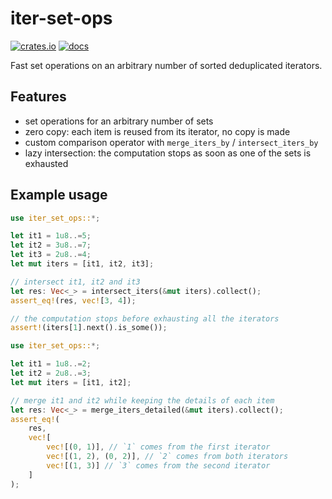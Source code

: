 # iter-set-ops

[![crates.io](https://img.shields.io/crates/v/iter-set-ops)](https://crates.io/crates/iter-set-ops)
[![docs](https://img.shields.io/docsrs/iter-set-ops)](https://docs.rs/iter-set-ops)

Fast set operations on an arbitrary number of sorted deduplicated iterators.

## Features

- set operations for an arbitrary number of sets
- zero copy: each item is reused from its iterator, no copy is made
- custom comparison operator with `merge_iters_by` / `intersect_iters_by`
- lazy intersection: the computation stops as soon as one of the sets is exhausted

## Example usage

```rust
use iter_set_ops::*;

let it1 = 1u8..=5;
let it2 = 3u8..=7;
let it3 = 2u8..=4;
let mut iters = [it1, it2, it3];

// intersect it1, it2 and it3
let res: Vec<_> = intersect_iters(&mut iters).collect();
assert_eq!(res, vec![3, 4]);

// the computation stops before exhausting all the iterators
assert!(iters[1].next().is_some());
```

```rust
use iter_set_ops::*;

let it1 = 1u8..=2;
let it2 = 2u8..=3;
let mut iters = [it1, it2];

// merge it1 and it2 while keeping the details of each item
let res: Vec<_> = merge_iters_detailed(&mut iters).collect();
assert_eq!(
    res,
    vec![
        vec![(0, 1)], // `1` comes from the first iterator
        vec![(1, 2), (0, 2)], // `2` comes from both iterators
        vec![(1, 3)] // `3` comes from the second iterator
    ]
);
```
